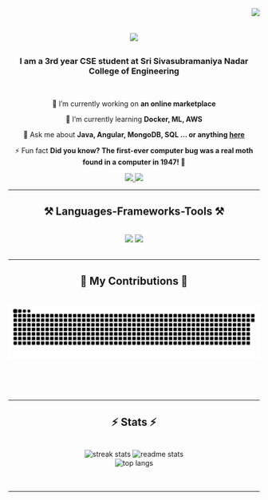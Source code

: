<img align="right" src= "https://visitor-badge.laobi.icu/badge?page_id=SrivardhanS.SrivardhanS" />

<h1 align="center">
    <img src="https://readme-typing-svg.herokuapp.com/?font=Righteous&size=35&center=true&vCenter=true&width=500&height=70&duration=4000&lines=Hi+👋;+I'm+Srivardhan+S!;" />
</h1>

<h3 align="center">I am a 3rd year CSE student at Sri Sivasubramaniya Nadar College of Engineering  </h3>

<br/>

<div align="center">
 
 🔭 I’m currently working on **an online marketplace**
 
 🌱 I’m currently learning **Docker, ML, AWS**

💬 Ask me about **Java, Angular, MongoDB, SQL ... or anything [here](https://github.com/SrivardhanS/SrivardhanS/issues)**

⚡ Fun fact **Did you know? The first-ever computer bug was a real moth found in a computer in 1947! 🦋**

 </div>

<div align="center"> 
  <a href="mailto:srivardhan.er@gmail.com">      
    <img src="https://img.shields.io/badge/Gmail-333333?style=for-the-badge&logo=gmail&logoColor=red" />
  </a>   
  <!-- <a href="https://mail.google.com/mail/?view=cm&fs=1&to=srivardhan.er@gmail.com" target="_blank">
    <img src="https://img.shields.io/badge/Gmail-333333?style=for-the-badge&logo=gmail&logoColor=red" />
  </a> This opens gmail instead of mailto  -->
  <a href="https://linkedin.com/in/srivardhan-s" target="_blank">
    <img src="https://img.shields.io/badge/LinkedIn-0077B5?style=for-the-badge&logo=linkedin&logoColor=white" target="_blank" />
  </a>
  <!--  <a href="https://github.com/SrivardhanS" target="_blank">
     <img src="https://img.shields.io/badge/Portfolio-FF5722?style=for-the-badge&logo=todoist&logoColor=white" target="_blank" />
  </a>  -->  
<!-- sqlite, safari, google-chrome are other good icon options -->
  <!-- <a href="https://twitter.com/yourusername" target="_blank">
    <img src="https://img.shields.io/badge/Twitter-1DA1F2?style=for-the-badge&logo=twitter&logoColor=white" alt="Twitter Badge" />
  </a>  Add twitter's logo-->

</div>

 <hr/>

 <h2 align="center">⚒️ Languages-Frameworks-Tools ⚒️</h2>
<br/>
<div align="center">
    <img src="https://skillicons.dev/icons?i=react,bootstrap,python,html,css,nodejs,python,angular,javascript,typescript" />
    <img src="https://skillicons.dev/icons?i=mongodb,java,nextjs,mysql,flask,vscode,github,figma,git" /><br>
</div>

<br/>
<hr/>

<div align="center">
  <h2>🐍 My Contributions 🐍</h2>
  <br>
  <img alt="snake eating my contributions" src="https://raw.githubusercontent.com/SrivardhanS/SrivardhanS/output/github-contribution-grid-snake.svg" />
  
  <br/><br/><br/>
</div>

<hr/>

<h2 align="center">⚡ Stats ⚡</h2>
<br>
<!-- Vercel is hosted by salesp07 -->
<div align=center>  
  <img width=390 src="https://github-readme-streak-stats-salesp07.vercel.app/?user=SrivardhanS&count_private=true&theme=react&border_radius=10" alt="streak stats"/> 
  <img width=390 src="https://github-readme-stats-salesp07.vercel.app/api?username=SrivardhanS&count_private=true&show_icons=true&theme=react&rank_icon=github&border_radius=10" alt="readme stats" />
  <br/>
  <img width=325 align="center" src="https://github-readme-stats-salesp07.vercel.app/api/top-langs/?username=SrivardhanS&hide=HTML&langs_count=8&layout=compact&theme=react&border_radius=10&size_weight=0.5&count_weight=0.5&exclude_repo=github-readme-stats" alt="top langs" />
</div>
<br/><br/>
<hr/>
